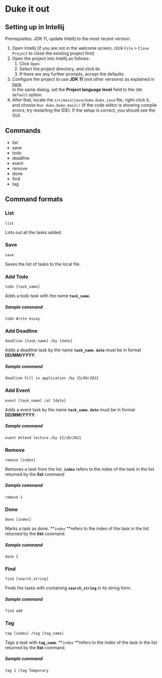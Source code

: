 # Duke it out

## Setting up in Intellij

Prerequisites: JDK 11, update Intellij to the most recent version.

1. Open Intellij (if you are not in the welcome screen, click `File` > `Close Project` to close the existing project first)
1. Open the project into Intellij as follows:
   1. Click `Open`.
   1. Select the project directory, and click `OK`.
   1. If there are any further prompts, accept the defaults.
1. Configure the project to use **JDK 11** (not other versions) as explained in [here](https://www.jetbrains.com/help/idea/sdk.html#set-up-jdk).<br>
   In the same dialog, set the **Project language level** field to the `SDK default` option.
3. After that, locate the `src/main/java/duke.Duke.java` file, right-click it, and choose `Run duke.Duke.main()` (if the code editor is showing compile errors, try restarting the IDE). If the setup is correct, you should see the GUI.


## Commands

- list
- save
- todo
- deadline
- event
- remove
- done
- find
- tag

## Command formats

### List
`list`

Lists out all the tasks added.
### Save
`save `

Saves the list of tasks to the local file.
### Add Todo
`todo [task_name] `

Adds a todo task with the name **`task_name`**.
##### Sample command
`todo Write essay`
### Add Deadline
`deadline [task_name] /by [date]`

Adds a deadline task by the name **`task_name`**.
**`date`** must be in format **DD/MM/YYYY**.

##### Sample command
`deadline Fill in application /by 15/09/2021`
### Add Event
`event [task_name] /at [date]`

Adds a event task by the name **`task_name`**.
**`date`** must be in format **DD/MM/YYYY**.

##### Sample command
`event Attend lecture /by 22/10/2021`
### Remove
`remove [index]`

Removes a task from the list.
**`index`** refers to the index of the task in the list returned by the **list** command

##### Sample command
`remove 1`
### Done
`done [index]`

Marks a task as done.
**`index` **refers to the index of the task in the list returned by the **list** command.

##### Sample command
`done 1`
### Find
`find [search_string] `

Finds the tasks with containing **`search_string`** in its string form.

##### Sample command
`find add`
### Tag
`tag [index] /tag [tag_name] `

Tags a task with **`tag_name`**.
**`index` **refers to the index of the task in the list returned by the **list** command.

##### Sample command
`tag 1 /tag Temporary`


